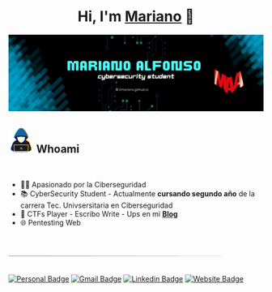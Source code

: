 <div align="center">
<h1 align="center">Hi, I'm <a href="https://0mariano.github.io">Mariano</a> 👋</h1>
</div>
<img src="images/Baner-maa.png"> 

<br>


## <picture><img src = "/images/about_me.gif" width = 50px></picture> **Whoami**



<br>

- 👨‍💻 Apasionado por la Ciberseguridad
- 📚 CyberSecurity Student - Actualmente **cursando segundo año** de la carrera Tec. Univsersitaria en Ciberseguridad 
- 🚩 CTFs Player - Escribo Write - Ups en mi <a href="https://0mariano.github.io">**Blog**</a>
- 🌐 Pentesting Web



<br>

<img src="images/linea.gif"><br><br>

[![Personal Badge](https://img.shields.io/badge/-~#%20Whoami-6de871?style=flat&logo=Google-Chrome&logoColor=white&link=https://0mariano.github.io)](https://0mariano.github.io)
[![Gmail Badge](https://img.shields.io/badge/-Contact%20me%20through%20Email-fa5c00?style=flat&logo=Gmail&logoColor=white&link=mailto:marianoalfonso80@protonmail.com)](mailto:marianoalfonso80@protonmail.com)
[![Linkedin Badge](https://img.shields.io/badge/-Contact%20me%20through%20LinkedIn-blue?style=flat&logo=Linkedin&logoColor=white&link=https://www.linkedin.com/in/mariano-alfonso-667a6022)](https://www.linkedin.com/in/mariano-alfonso-667a60226)
[![Website Badge](https://img.shields.io/badge/-Visit%20my%20Blog-cc00ff?style=flat&logo=Google-Chrome&logoColor=white&link=https://0mariano.github.io)](https://0mariano.github.io)
